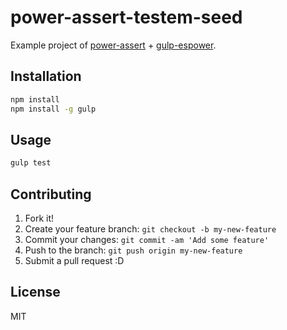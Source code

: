 # power-assert-testem-seed

Example project of [power-assert](https://github.com/twada/power-assert "power-assert") + [gulp-espower](https://github.com/twada/gulp-espower "gulp-espower").

## Installation

``` sh
npm install
npm install -g gulp
```

## Usage

``` sh
gulp test
```


## Contributing

1. Fork it!
2. Create your feature branch: `git checkout -b my-new-feature`
3. Commit your changes: `git commit -am 'Add some feature'`
4. Push to the branch: `git push origin my-new-feature`
5. Submit a pull request :D

## License

MIT